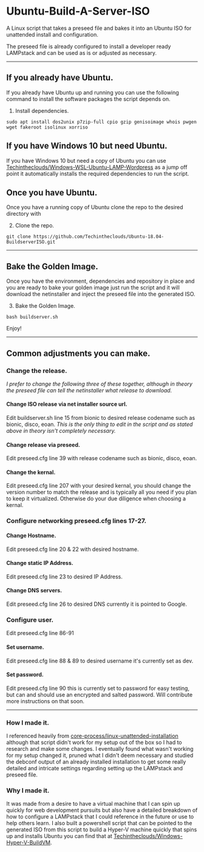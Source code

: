 # Ubuntu-Build-A-Server-ISO
A Linux script that takes a preseed file and bakes it into an Ubuntu ISO for unattended install and configuration.

The preseed file is already configured to install a developer ready LAMPstack and can be used as is or adjusted as necessary.
***

## If you already have Ubuntu.
If you already have Ubuntu up and running you can use the following command to install the software packages the script depends on.

1. Install dependencies.
```
sudo apt install dos2unix p7zip-full cpio gzip genisoimage whois pwgen wget fakeroot isolinux xorriso
```


## If you have Windows 10 but need Ubuntu.
If you have Windows 10 but need a copy of Ubuntu you can use [Techintheclouds/Windows-WSL-Ubuntu-LAMP-Wordpress](https://github.com/Techintheclouds/Windows-WSL-Ubuntu-LAMP-Wordpress) as a jump off point it automatically installs the required dependencies to run the script.

## Once you have Ubuntu.
Once you have a running copy of Ubuntu clone the repo to the desired directory with

2. Clone the repo.
```
git clone https://github.com/Techintheclouds/Ubuntu-18.04-BuildserverISO.git
```
***

## Bake the Golden Image.
Once you have the environment, dependencies and repository in place and you are ready to bake your golden image just run the script and it will download the netinstaller and inject the preseed file into the generated ISO.

3. Bake the Golden Image.
```
bash buildserver.sh
```

Enjoy!
***

## Common adjustments you can make.

### Change the release.

*I prefer to change the following three of these together, although in theory the preseed file can tell the netinstaller what release to download.*

#### Change ISO release via net installer source url.

Edit buildserver.sh line 15 from bionic to desired release codename such as bionic, disco, eoan.
*This is the only thing to edit in the script and as stated above in theory isn't completely necessary.*

#### Change release via preseed.

Edit preseed.cfg line 39 with release codename such as bionic, disco, eoan.

#### Change the kernal.

Edit preseed.cfg line 207 with your desired kernal, you should change the version number to match the release and is typically all you need if you plan to keep it virtualized. Otherwise do your due diligence when choosing a kernal.


### Configure networking preseed.cfg lines 17-27.

#### Change Hostname.
Edit preseed.cfg line 20 & 22 with desired hostname.

#### Change static IP Address.
Edit preseed.cfg line 23 to desired IP Address.

#### Change DNS servers.
Edit preseed.cfg line 26 to desired DNS currently it is pointed to Google.

### Configure user.
Edit preseed.cfg line 86-91

#### Set username.
Edit preseed.cfg line 88 & 89 to desired username it's currently set as dev.

#### Set password.
Edit preseed.cfg line 90 this is currently set to password for easy testing, but can and should use an encrypted and salted password. Will contribute more instructions on that soon.
***

### How I made it.
I referenced heavily from [core-process/linux-unattended-installation](https://github.com/core-process/linux-unattended-installation) although that script didn't work for my setup out of the box so I had to research and make some changes. I eventually found what wasn't working for my setup changed it, pruned what I didn't deem necessary and studied the debconf output of an already installed installation to get some really detailed and intricate settings regarding setting up the LAMPstack and preseed file.


### Why I made it.
It was made from a desire to have a virtual machine that I can spin up quickly for web development pursuits but also have a detailed breakdown of how to configure a LAMPstack that I could reference in the future or use to help others learn. I also built a powershell script that can be pointed to the generated ISO from this script to build a Hyper-V machine quickly that spins up and installs Ubuntu you can find that at [Techintheclouds/Windows-Hyper-V-BuildVM](https://github.com/Techintheclouds/Windows-Hyper-V-BuildVM).
